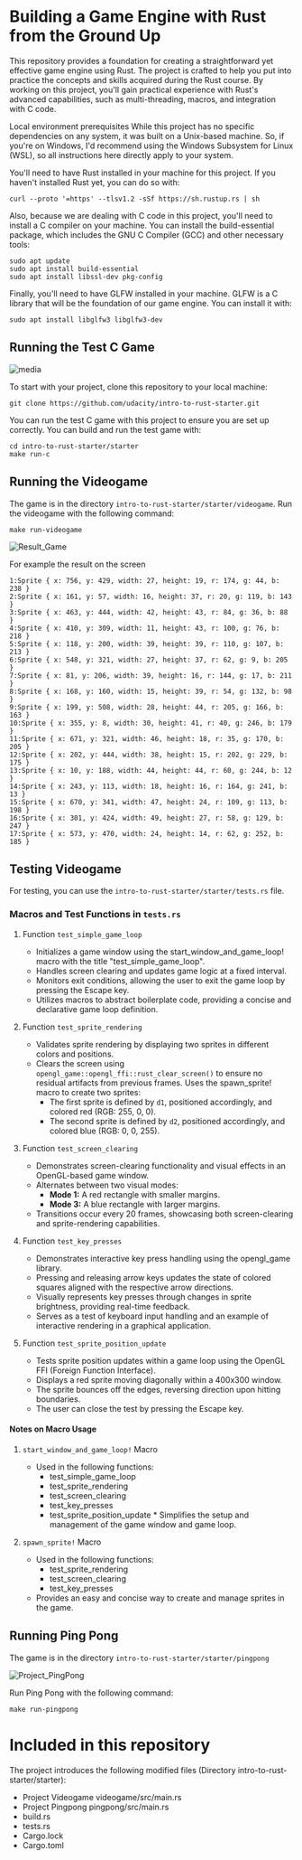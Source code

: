 # Building a Game Engine with Rust from the Ground Up

This repository provides a foundation for creating a straightforward yet effective game engine using Rust. The project is crafted to help you put into practice the concepts and skills acquired during the Rust course. By working on this project, you'll gain practical experience with Rust's advanced capabilities, such as multi-threading, macros, and integration with C code.

Local environment prerequisites
While this project has no specific dependencies on any system, it was built on a Unix-based machine. So, if you're on Windows, I'd recommend using the Windows Subsystem for Linux (WSL), so all instructions here directly apply to your system.

You'll need to have Rust installed in your machine for this project. If you haven't installed Rust yet, you can do so with:

````
curl --proto '=https' --tlsv1.2 -sSf https://sh.rustup.rs | sh
````

Also, because we are dealing with C code in this project, you'll need to install a C compiler on your machine. You can install the build-essential package, which includes the GNU C Compiler (GCC) and other necessary tools:

````
sudo apt update
sudo apt install build-essential
sudo apt install libssl-dev pkg-config

````
Finally, you'll need to have GLFW installed in your machine. GLFW is a C library that will be the foundation of our game engine. You can install it with:

````
sudo apt install libglfw3 libglfw3-dev

````

## Running the Test C Game

![media](https://github.com/1Px-Vision/Game/blob/main/Building%20a%20Game%20Engine%20with%20Rust%20from%20the%20Ground%20Up/img.png)

To start with your project, clone this repository to your local machine:

````
git clone https://github.com/udacity/intro-to-rust-starter.git

````

You can run the test C game with this project to ensure you are set up correctly. You can build and run the test game with:

````
cd intro-to-rust-starter/starter
make run-c
````
## Running the Videogame

The game is in the directory ````intro-to-rust-starter/starter/videogame````.
Run the videogame with the following command:

````
make run-videogame
````
![Result_Game](https://github.com/1Px-Vision/Game/blob/main/Building%20a%20Game%20Engine%20with%20Rust%20from%20the%20Ground%20Up/Rust_Game.jpg)

For example the result on the screen
````
1:Sprite { x: 756, y: 429, width: 27, height: 19, r: 174, g: 44, b: 238 }
2:Sprite { x: 161, y: 57, width: 16, height: 37, r: 20, g: 119, b: 143 }
3:Sprite { x: 463, y: 444, width: 42, height: 43, r: 84, g: 36, b: 88 }
4:Sprite { x: 410, y: 309, width: 11, height: 43, r: 100, g: 76, b: 218 }
5:Sprite { x: 118, y: 200, width: 39, height: 39, r: 110, g: 107, b: 213 }
6:Sprite { x: 548, y: 321, width: 27, height: 37, r: 62, g: 9, b: 205 }
7:Sprite { x: 81, y: 206, width: 39, height: 16, r: 144, g: 17, b: 211 }
8:Sprite { x: 168, y: 160, width: 15, height: 39, r: 54, g: 132, b: 98 }
9:Sprite { x: 199, y: 508, width: 28, height: 44, r: 205, g: 166, b: 163 }
10:Sprite { x: 355, y: 8, width: 30, height: 41, r: 40, g: 246, b: 179 }
11:Sprite { x: 671, y: 321, width: 46, height: 18, r: 35, g: 170, b: 205 }
12:Sprite { x: 202, y: 444, width: 38, height: 15, r: 202, g: 229, b: 175 }
13:Sprite { x: 10, y: 188, width: 44, height: 44, r: 60, g: 244, b: 12 }
14:Sprite { x: 243, y: 113, width: 18, height: 16, r: 164, g: 241, b: 13 }
15:Sprite { x: 670, y: 341, width: 47, height: 24, r: 109, g: 113, b: 198 }
16:Sprite { x: 301, y: 424, width: 49, height: 27, r: 58, g: 129, b: 247 }
17:Sprite { x: 573, y: 470, width: 24, height: 14, r: 62, g: 252, b: 185 }
````

## Testing Videogame
For testing, you can use the ````intro-to-rust-starter/starter/tests.rs```` file.

### Macros and Test Functions in ````tests.rs````

1. Function ````test_simple_game_loop````
     * Initializes a game window using the start_window_and_game_loop! macro with the title "test_simple_game_loop".
     * Handles screen clearing and updates game logic at a fixed interval.
     * Monitors exit conditions, allowing the user to exit the game loop by pressing the Escape key.
     * Utilizes macros to abstract boilerplate code, providing a concise and declarative game loop definition.

2. Function ````test_sprite_rendering````
     * Validates sprite rendering by displaying two sprites in different colors and positions.
     * Clears the screen using ````opengl_game::opengl_ffi::rust_clear_screen()```` to ensure no residual artifacts from previous frames.
           Uses the spawn_sprite! macro to create two sprites:
          - The first sprite is defined by ````d1````, positioned accordingly, and colored red (RGB: 255, 0, 0).
          - The second sprite is defined by ````d2````, positioned accordingly, and colored blue (RGB: 0, 0, 255).

3. Function ````test_screen_clearing````
     * Demonstrates screen-clearing functionality and visual effects in an OpenGL-based game window.
     * Alternates between two visual modes:
          - **Mode 1:** A red rectangle with smaller margins.
          - **Mode 3:** A blue rectangle with larger margins.
     * Transitions occur every 20 frames, showcasing both screen-clearing and sprite-rendering capabilities.

4. Function ````test_key_presses````
     * Demonstrates interactive key press handling using the opengl_game library.
     * Pressing and releasing arrow keys updates the state of colored squares aligned with the respective arrow directions.
     * Visually represents key presses through changes in sprite brightness, providing real-time feedback.
     * Serves as a test of keyboard input handling and an example of interactive rendering in a graphical application.

5. Function ````test_sprite_position_update````
     * Tests sprite position updates within a game loop using the OpenGL FFI (Foreign Function Interface).
     * Displays a red sprite moving diagonally within a 400x300 window.
     * The sprite bounces off the edges, reversing direction upon hitting boundaries.
     * The user can close the test by pressing the Escape key.
  
#### Notes on Macro Usage
  1. ````start_window_and_game_loop!```` Macro
      * Used in the following functions:
          - test_simple_game_loop
          - test_sprite_rendering
          - test_screen_clearing
          - test_key_presses
          - test_sprite_position_update
    * Simplifies the setup and management of the game window and game loop.

2.  ````spawn_sprite!```` Macro
    * Used in the following functions:
      - test_sprite_rendering
      - test_screen_clearing
      - test_key_presses
    * Provides an easy and concise way to create and manage sprites in the game.


## Running Ping Pong

The game is in the directory ````intro-to-rust-starter/starter/pingpong````

![Project_PingPong](https://github.com/1Px-Vision/Game/blob/main/Building%20a%20Game%20Engine%20with%20Rust%20from%20the%20Ground%20Up/Project_PingPong.jpg)

Run Ping Pong with the following command:
````
make run-pingpong
````

# Included in this repository
The project introduces the following modified files (Directory intro-to-rust-starter/starter):

* Project Videogame videogame/src/main.rs
* Project Pingpong  pingpong/src/main.rs
* build.rs
* tests.rs
* Cargo.lock
* Cargo.toml
